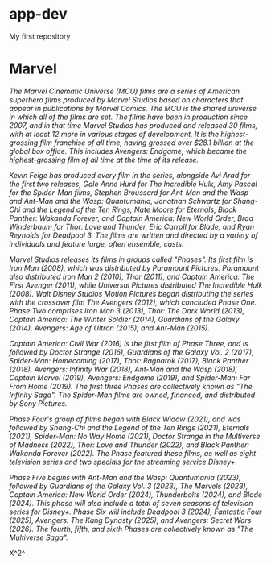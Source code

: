 # app-dev
My first repository
<h1>Marvel</h1>

*The Marvel Cinematic Universe (MCU) films are a series of American superhero films produced by Marvel Studios based on characters that appear in publications by Marvel Comics. The MCU is the shared universe in which all of the films are set. The films have been in production since 2007, and in that time Marvel Studios has produced and released 30 films, with at least 12 more in various stages of development. It is the highest-grossing film franchise of all time, having grossed over $28.1 billion at the global box office. This includes Avengers: Endgame, which became the highest-grossing film of all time at the time of its release.*

*Kevin Feige has produced every film in the series, alongside Avi Arad for the first two releases, Gale Anne Hurd for The Incredible Hulk, Amy Pascal for the Spider-Man films, Stephen Broussard for Ant-Man and the Wasp and Ant-Man and the Wasp: Quantumania, Jonathan Schwartz for Shang-Chi and the Legend of the Ten Rings, Nate Moore for Eternals, Black Panther: Wakanda Forever, and Captain America: New World Order, Brad Winderbaum for Thor: Love and Thunder, Eric Carroll for Blade, and Ryan Reynolds for Deadpool 3. The films are written and directed by a variety of individuals and feature large, often ensemble, casts.*

*Marvel Studios releases its films in groups called "Phases". Its first film is Iron Man (2008), which was distributed by Paramount Pictures. Paramount also distributed Iron Man 2 (2010), Thor (2011), and Captain America: The First Avenger (2011), while Universal Pictures distributed The Incredible Hulk (2008). Walt Disney Studios Motion Pictures began distributing the series with the crossover film The Avengers (2012), which concluded Phase One. Phase Two comprises Iron Man 3 (2013), Thor: The Dark World (2013), Captain America: The Winter Soldier (2014), Guardians of the Galaxy (2014), Avengers: Age of Ultron (2015), and Ant-Man (2015).*

*Captain America: Civil War (2016) is the first film of Phase Three, and is followed by Doctor Strange (2016), Guardians of the Galaxy Vol. 2 (2017), Spider-Man: Homecoming (2017), Thor: Ragnarok (2017), Black Panther (2018), Avengers: Infinity War (2018), Ant-Man and the Wasp (2018), Captain Marvel (2019), Avengers: Endgame (2019), and Spider-Man: Far From Home (2019). The first three Phases are collectively known as "The Infinity Saga". The Spider-Man films are owned, financed, and distributed by Sony Pictures.*

*Phase Four's group of films began with Black Widow (2021), and was followed by Shang-Chi and the Legend of the Ten Rings (2021), Eternals (2021), Spider-Man: No Way Home (2021), Doctor Strange in the Multiverse of Madness (2022), Thor: Love and Thunder (2022), and Black Panther: Wakanda Forever (2022). The Phase featured these films, as well as eight television series and two specials for the streaming service Disney+.*

*Phase Five begins with Ant-Man and the Wasp: Quantumania (2023), followed by Guardians of the Galaxy Vol. 3 (2023), The Marvels (2023), Captain America: New World Order (2024), Thunderbolts (2024), and Blade (2024). This phase will also include a total of seven seasons of television series for Disney+. Phase Six will include Deadpool 3 (2024), Fantastic Four (2025), Avengers: The Kang Dynasty (2025), and Avengers: Secret Wars (2026). The fourth, fifth, and sixth Phases are collectively known as "The Multiverse Saga".*

X^2^
